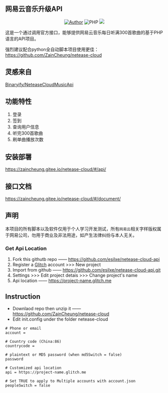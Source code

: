 ## 网易云音乐升级API

<p align="center">
    <a href="https://github.com/ZainCheung"><img alt="Author" src="https://img.shields.io/badge/author-ZainCheung-blueviolet"/></a>
    <img alt="PHP" src="https://img.shields.io/badge/code-PHP-success"/>
    <img src="https://github-visitor-badge.glitch.me/badge?page_id=ZainCheung.netease-cloud-api"/>
</p>
这是一个通过调用官方接口，能够提供网易云音乐每日听满300首歌曲的基于PHP语言的API项目。

强烈建议配合python全自动脚本项目使用更佳：https://github.com/ZainCheung/netease-cloud

## 灵感来自

[Binaryify/NeteaseCloudMusicApi](https://github.com/Binaryify/NeteaseCloudMusicApi)

## 功能特性

1. 登录
2. 签到
3. 查询用户信息
4. 听完300首歌曲
5. 刷单曲播放次数

## 安装部署

https://zaincheung.gitee.io/netease-cloud/#/api/

## 接口文档

https://zaincheung.gitee.io/netease-cloud/#/document/

## 声明

本项目的所有脚本以及软件仅用于个人学习开发测试，所有`网易云`相关字样版权属于网易公司，勿用于商业及非法用途，如产生法律纠纷与本人无关。

### Get Api Location

 1. Fork this githutb repo —— https://github.com/esilxe/netease-cloud-api
 2. Register a [Glitch](https://glitch.com) account >>> New project
 3. Import from github —— https://github.com/esilxe/netease-cloud-api.git
 4. Settings >>> Edit project detais  >>> Change project's name
 5. Api location —— https://project-name.glitch.me

## Instruction

-  Downlaod repo then unzip it —— https://github.com/ZainCheung/netease-cloud
 - Edit init.config under the folder netease-cloud
 ```
 # Phone or email
 account =
 
 # Country code (China:86)
 countrycode = 
 
 # plaintext or MD5 password (when md5Switch = false)
 password
 
 # Customized api location
 api = https://project-name.glitch.me
 
 # Set TRUE to apply to Multiple accounts with account.json
 peopleSwitch = false
 ```
